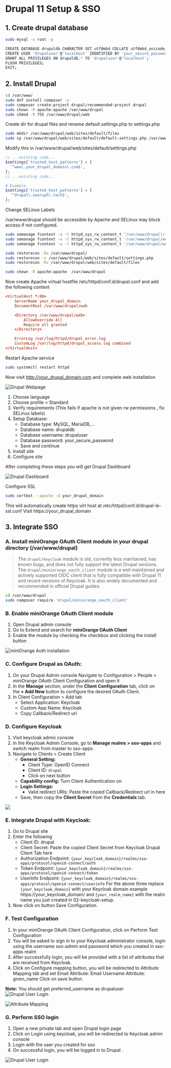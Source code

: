 # Drupal 11 Setup & SSO

## 1. Create drupal database

```bash
sudo mysql -u root -p

CREATE DATABASE drupaldb CHARACTER SET utf8mb4 COLLATE utf8mb4_unicode_ci;
CREATE USER 'drupaluser'@'localhost' IDENTIFIED BY 'your_secure_password';
GRANT ALL PRIVILEGES ON drupaldb.* TO 'drupaluser'@'localhost';
FLUSH PRIVILEGES;
EXIT;
```

## 2. Install Drupal

```bash
cd /var/www/
sudo dnf install composer -y
sudo composer create-project drupal/recommended-project drupal
sudo chown -R apache:apache /var/www/drupal
sudo chmod -R 755 /var/www/drupal/web
```

Create dir for drupal files and rename default.settings.php to settings.php

```bash
sudo mkdir /var/www/drupal/web/sites/default/files
sudo cp /var/www/drupal/web/sites/default/default.settings.php /var/www/drupal/web/sites/default/settings.php
```

Modify this in /var/www/drupal/web/sites/default/settings.php

```php
// ...existing code...
$settings['trusted_host_patterns'] = [
  '^www\.your_drupal_domain\.com$',
];
// ...existing code...

# Example
$settings['trusted_host_patterns'] = [
  '^drupal\.swaruph\.tech$',
];
```

Change SELinux Labels

/var/www/drupal should be accessible by Apache and SELinux may block access if not configured.

```bash
sudo semanage fcontext -a -t httpd_sys_rw_content_t "/var/www/drupal(/.*)?"
sudo semanage fcontext -a -t httpd_sys_rw_content_t '/var/www/drupal/web/sites/default/settings.php'
sudo semanage fcontext -a -t httpd_sys_rw_content_t '/var/www/drupal/web/sites/default/files'

sudo restorecon -Rv /var/www/drupal/
sudo restorecon -v /var/www/drupal/web/sites/default/settings.php
sudo restorecon -Rv /var/www/drupal/web/sites/default/files

sudo chown -R apache:apache  /var/www/drupal
```

Now create Apache virtual hostfile /etc/httpd/conf.d/drupal.conf and add the following content

```conf
<VirtualHost *:80>
    ServerName your_drupal_domain
    DocumentRoot /var/www/drupal/web

    <Directory /var/www/drupal/web>
        AllowOverride All
        Require all granted
    </Directory>

    ErrorLog /var/log/httpd/drupal_error.log
    CustomLog /var/log/httpd/drupal_access.log combined
</VirtualHost>
```

Restart Apache service

```bash
sudo systemctl restart httpd
```

Now visit http://your_drupal_domain.com and complete web installation

![Drupal Webpage](./screenshots/03-images/drupal-web.png)

1. Choose language
2. Choose profile > Standard
3. Verify requirements (This fails if apache is not given rw permissions , fix SELinux labels)
4. Setup Database:
   - Database type: MySQL, MariaDB,...
   - Database name: drupaldb
   - Database username: drupaluser
   - Database password: your_secure_password
   - Save and continue
5. Install site
6. Configure site

After completing these steps you will get Drupal Dashboard

![Drupal Dashboard](./screenshots/03-images/drupal-homepage.png)

Configure SSL

```bash
sudo certbot --apache -d your_drupal_domain
```

This will automatically create https virt host at /etc/httpd/conf.d/drupal-le-ssl.conf
Visit https://your_drupal_domain

## 3. Integrate SSO

### A. Install miniOrange OAuth Client module in your drupal directory (/var/www/drupal)

> The `drupal/keycloak` module is old, currently less maintained, has known bugs, and does not fully support the latest Drupal versions. The `drupal/miniorange_oauth_client` module is a well maintained and actively supported OIDC client that is fully compatible with Drupal 11 and recent versions of Keycloak. It is also widely documented and recommended in official Drupal guides.

```bash
cd /var/www/drupal
sudo composer require 'drupal/miniorange_oauth_client'
```

### B. Enable **miniOrange OAuth Client** module

1. Open Drupal admin console
2. Go to Extend and search for **miniOrange OAuth Client**
3. Enable the module by checking the checkbox and clicking the install button

![miniOrange Auth installation](./screenshots/03-images/miniOrange-install.png)

### C. Configure Drupal as OAuth:

1. On your Drupal Admin console Navigate to Configuration > People > miniOrange OAuth Client Configuration and open it
2. In the **Manage** section, under the **Client Configuration** tab, click on the **+ Add New** button to configure the desired OAuth Client.
3. In Client Configuration > Add tab
   - Select Application: Keycloak
   - Custom App Name: Keycloak
   - Copy Callback/Redirect url

### D. Configure Keycloak

1. Visit keycloak admin console
2. In the Keycloak Admin Console, go to **Manage realms > sso-apps** and switch realm from master to sso-apps  .
3. Navigate to Clients > Create Client
   - **General Setting:**
     - Client Type: OpenID Connect
     - Client ID: `drupal`
     - Click on next button
   - **Capability config:** Turn Client Authentication on
   - **Login Settings:**
     - Valid redirect URIs: Paste the copied Callback/Redirect url in here
   - Save, then copy the **Client Secret** from the **Credentials** tab.

![](./screenshots/03-images/drupal-client.png)

### E. Integrate Drupal with Keycloak:

1. Go to Drupal site
2. Enter the following
   - Client ID: drupal
   - Client Secret: Paste the copied Client Secret from Keycloak Drupal Client Tab here
   - Authorization Endpoint: `{your_keycloak_domain}/realms/sso-apps/protocol/openid-connect/auth`
   - Token Endpoint: `{your_keycloak_domain}/realms/sso-apps/protocol/openid-connect/token`
   - UserInfo Endpoint: `{your_keycloak_domain}/realms/sso-apps/protocol/openid-connect/userinfo`
   For the above three replace `{your_keycloak_domain}` with your Keycloak domain example https://your_keycloak_domain/ and `{your_realm_name}` with the realm name you just created in 02-keycloak-setup.
1. Now click on button Save Configuration.

### F. Test Configuration

1. In your miniOrange OAuth Client Configuration, click on Perform Test Configuration
2. You will be asked to sign in to your Keycloak administrator console, login using the username sso-admin and password which you created in sso-apps realm
3. After successfully login, you will be provided with a list of attributes that are received from Keycloak.
4. Click on Configure mapping button, you will be redirected to Attribute Mapping tab and set
   Email Attribute: Email
   Username Attribute: given_name
   Click on save button

**Note:** You should get preferred_username as drupaluser
![Drupal User Login](./screenshots/03-images/test-configuration-1.png)

![Attribute Mapping](./screenshots/03-images/attribute-1.png)

### G. Perform SSO login

1. Open a new private tab and open Drupal login page
2. Click on Login using keycloak, you will be redirected to Keycloak admin console
3. Login with the user you created for sso
4. On successful login, you will be logged in to Drupal .

![Drupal User Login](./screenshots/03-images/drupaluser-login.png)
